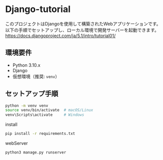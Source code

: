 # Django-tutorial

このプロジェクトはDjangoを使用して構築されたWebアプリケーションです。  
以下の手順でセットアップし、ローカル環境で開発サーバーを起動できます。
https://docs.djangoproject.com/ja/5.1/intro/tutorial01/

## **環境要件**
- Python 3.10.x
- Django
- 仮想環境（推奨: `venv`）

## **セットアップ手順**

```bash
python -m venv venv
source venv/bin/activate  # macOS/Linux
venv\Scripts\activate     # Windows
```

install
```bash
pip install -r requirements.txt
```

webServer
```bash
python3 manage.py runserver
```